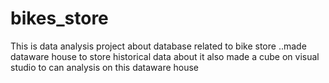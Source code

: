 # bikes_store
This is data analysis project about database related to bike store ..made dataware house to store historical data about it 
also made a cube on visual studio to can analysis on this dataware house
